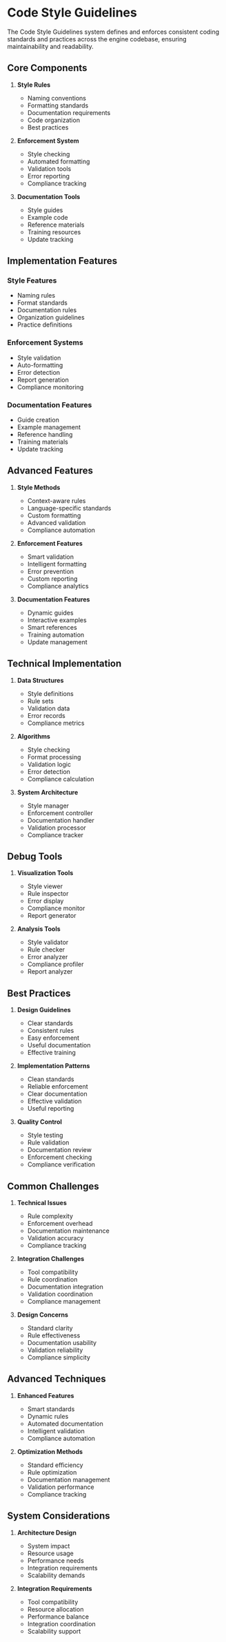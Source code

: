 # Code Style Guidelines

The Code Style Guidelines system defines and enforces consistent coding standards and practices across the engine codebase, ensuring maintainability and readability.

## Core Components

1. **Style Rules**
   - Naming conventions
   - Formatting standards
   - Documentation requirements
   - Code organization
   - Best practices

2. **Enforcement System**
   - Style checking
   - Automated formatting
   - Validation tools
   - Error reporting
   - Compliance tracking

3. **Documentation Tools**
   - Style guides
   - Example code
   - Reference materials
   - Training resources
   - Update tracking

## Implementation Features

### Style Features
- Naming rules
- Format standards
- Documentation rules
- Organization guidelines
- Practice definitions

### Enforcement Systems
- Style validation
- Auto-formatting
- Error detection
- Report generation
- Compliance monitoring

### Documentation Features
- Guide creation
- Example management
- Reference handling
- Training materials
- Update tracking

## Advanced Features

1. **Style Methods**
   - Context-aware rules
   - Language-specific standards
   - Custom formatting
   - Advanced validation
   - Compliance automation

2. **Enforcement Features**
   - Smart validation
   - Intelligent formatting
   - Error prevention
   - Custom reporting
   - Compliance analytics

3. **Documentation Features**
   - Dynamic guides
   - Interactive examples
   - Smart references
   - Training automation
   - Update management

## Technical Implementation

1. **Data Structures**
   - Style definitions
   - Rule sets
   - Validation data
   - Error records
   - Compliance metrics

2. **Algorithms**
   - Style checking
   - Format processing
   - Validation logic
   - Error detection
   - Compliance calculation

3. **System Architecture**
   - Style manager
   - Enforcement controller
   - Documentation handler
   - Validation processor
   - Compliance tracker

## Debug Tools

1. **Visualization Tools**
   - Style viewer
   - Rule inspector
   - Error display
   - Compliance monitor
   - Report generator

2. **Analysis Tools**
   - Style validator
   - Rule checker
   - Error analyzer
   - Compliance profiler
   - Report analyzer

## Best Practices

1. **Design Guidelines**
   - Clear standards
   - Consistent rules
   - Easy enforcement
   - Useful documentation
   - Effective training

2. **Implementation Patterns**
   - Clean standards
   - Reliable enforcement
   - Clear documentation
   - Effective validation
   - Useful reporting

3. **Quality Control**
   - Style testing
   - Rule validation
   - Documentation review
   - Enforcement checking
   - Compliance verification

## Common Challenges

1. **Technical Issues**
   - Rule complexity
   - Enforcement overhead
   - Documentation maintenance
   - Validation accuracy
   - Compliance tracking

2. **Integration Challenges**
   - Tool compatibility
   - Rule coordination
   - Documentation integration
   - Validation coordination
   - Compliance management

3. **Design Concerns**
   - Standard clarity
   - Rule effectiveness
   - Documentation usability
   - Validation reliability
   - Compliance simplicity

## Advanced Techniques

1. **Enhanced Features**
   - Smart standards
   - Dynamic rules
   - Automated documentation
   - Intelligent validation
   - Compliance automation

2. **Optimization Methods**
   - Standard efficiency
   - Rule optimization
   - Documentation management
   - Validation performance
   - Compliance tracking

## System Considerations

1. **Architecture Design**
   - System impact
   - Resource usage
   - Performance needs
   - Integration requirements
   - Scalability demands

2. **Integration Requirements**
   - Tool compatibility
   - Resource allocation
   - Performance balance
   - Integration coordination
   - Scalability support
